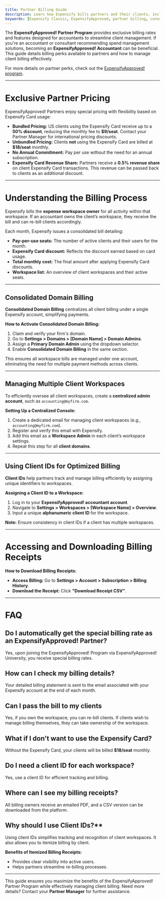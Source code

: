 ```yaml
---
title: Partner Billing Guide
description: Learn how Expensify bills partners and their clients, including exclusive pricing, consolidated billing, and client ID management.
keywords: [Expensify Classic, ExpensifyApproved, partner billing, consolidated billing, client ID, Expensify Card]
---
```

<div id="expensify-classic" markdown="1">

The **ExpensifyApproved! Partner Program** provides exclusive billing rates and features designed for accountants to streamline client management. If you're an accountant or consultant recommending spend management solutions, becoming an **ExpensifyApproved! Accountant** can be beneficial. This guide details billing perks available to partners and how to manage client billing effectively.

For more details on partner perks, check out the [ExpensifyApproved! program](https://use.expensify.com/accountants-program).

---

# Exclusive Partner Pricing

ExpensifyApproved! Partners enjoy special pricing with flexibility based on Expensify Card usage:
- **Bundled Pricing:** US clients using the Expensify Card receive up to a **50% discount**, reducing the monthly fee to **$9/seat**. Contact your Partner Manager for international pricing discounts.
- **Unbundled Pricing:** Clients **not** using the Expensify Card are billed at **$18/seat** monthly.
- **No Annual Commitment:** Pay per use without the need for an annual subscription.
- **Expensify Card Revenue Share:** Partners receive a **0.5% revenue share** on client Expensify Card transactions. This revenue can be passed back to clients as an additional discount.

---

# Understanding the Billing Process

Expensify bills the **expense workspace owner** for all activity within that workspace. If an accountant owns the client’s workspace, they receive the bill and can re-bill clients accordingly.

Each month, Expensify issues a consolidated bill detailing:
- **Pay-per-use seats:** The number of active clients and their users for the month.
- **Expensify Card discount:** Reflects the discount earned based on card usage.
- **Total monthly cost:** The final amount after applying Expensify Card discounts.
- **Workspace list:** An overview of client workspaces and their active seats.

---

## Consolidated Domain Billing

**Consolidated Domain Billing** centralizes all client billing under a single Expensify account, simplifying payments.

**How to Activate Consolidated Domain Billing:**
1. Claim and verify your firm's domain.
2. Go to **Settings > Domains > [Domain Name] > Domain Admins**.
3. Assign a **Primary Domain Admin** using the dropdown selector.
4. Enable **Consolidated Domain Billing** in the same section.

This ensures all workspace bills are managed under one account, eliminating the need for multiple payment methods across clients.

---

## Managing Multiple Client Workspaces

To efficiently oversee all client workspaces, create a **centralized admin account**, such as `accounting@myfirm.com`.

**Setting Up a Centralized Console:**
1. Create a dedicated email for managing client workspaces (e.g., `accounting@myfirm.com`).
2. Register and verify this email with Expensify.
3. Add this email as a **Workspace Admin** in each client’s workspace settings.
4. Repeat this step for all **client domains**.

---

## Using Client IDs for Optimized Billing

**Client IDs** help partners track and manage billing efficiently by assigning unique identifiers to workspaces.

**Assigning a Client ID to a Workspace:**
1. Log in to your **ExpensifyApproved! accountant account**.
2. Navigate to **Settings > Workspaces > [Workspace Name] > Overview**.
3. Input a unique **alphanumeric client ID** for the workspace.

**Note:** Ensure consistency in client IDs if a client has multiple workspaces.

---

# Accessing and Downloading Billing Receipts

**How to Download Billing Receipts:**
- **Access Billing:** Go to **Settings > Account > Subscription > Billing History**.
- **Download the Receipt:** Click **"Download Receipt CSV"**.

---

# FAQ

## Do I automatically get the special billing rate as an ExpensifyApproved! Partner?

Yes, upon joining the ExpensifyApproved! Program via ExpensifyApproved! University, you receive special billing rates.

## How can I check my billing details?

Your detailed billing statement is sent to the email associated with your Expensify account at the end of each month.

## Can I pass the bill to my clients

Yes, if you own the workspace, you can re-bill clients. If clients wish to manage billing themselves, they can take ownership of the workspace.

## What if I don't want to use the Expensify Card?

Without the Expensify Card, your clients will be billed **$18/seat** monthly.

## Do I need a client ID for each workspace?

Yes, use a client ID for efficient tracking and billing.

## Where can I see my billing receipts?

All billing owners receive an emailed PDF, and a CSV version can be downloaded from the platform.

## Why should I use Client IDs?**

Using client IDs simplifies tracking and recognition of client workspaces. It also allows you to itemize billing by client.

**Benefits of Itemized Billing Receipts:**
- Provides clear visibility into active users.
- Helps partners streamline re-billing processes.

---

This guide ensures you maximize the benefits of the ExpensifyApproved! Partner Program while effectively managing client billing. Need more details? Contact your **Partner Manager** for further assistance.

</div>
